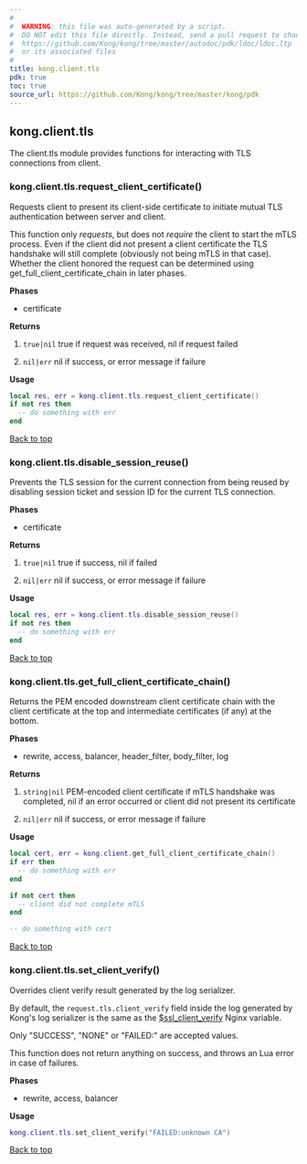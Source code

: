 ```yaml
---
#
#  WARNING: this file was auto-generated by a script.
#  DO NOT edit this file directly. Instead, send a pull request to change
#  https://github.com/Kong/kong/tree/master/autodoc/pdk/ldoc/ldoc.ltp
#  or its associated files
#
title: kong.client.tls
pdk: true
toc: true
source_url: https://github.com/Kong/kong/tree/master/kong/pdk
---
```


## kong.client.tls

The client.tls module provides functions for interacting with TLS
 connections from client.



### kong.client.tls.request_client_certificate()

Requests client to present its client-side certificate to initiate mutual
 TLS authentication between server and client.

 This function only *requests*, but does not *require* the client to start
 the mTLS process. Even if the client did not present a client certificate
 the TLS handshake will still complete (obviously not being mTLS in that
 case). Whether the client honored the request can be determined using
 get_full_client_certificate_chain in later phases.


**Phases**

* certificate

**Returns**

1.  `true|nil` true if request was received, nil if request failed

1.  `nil|err` nil if success, or error message if failure


**Usage**

``` lua
local res, err = kong.client.tls.request_client_certificate()
if not res then
  -- do something with err
end
```

[Back to top](#kongclienttls)


### kong.client.tls.disable_session_reuse()

Prevents the TLS session for the current connection from being reused
 by disabling session ticket and session ID for the current TLS connection.

**Phases**

* certificate

**Returns**

1.  `true|nil` true if success, nil if failed

1.  `nil|err` nil if success, or error message if failure


**Usage**

``` lua
local res, err = kong.client.tls.disable_session_reuse()
if not res then
  -- do something with err
end
```

[Back to top](#kongclienttls)


### kong.client.tls.get_full_client_certificate_chain()

Returns the PEM encoded downstream client certificate chain with the
 client certificate at the top and intermediate certificates
 (if any) at the bottom.

**Phases**

* rewrite, access, balancer, header_filter, body_filter, log

**Returns**

1.  `string|nil`  PEM-encoded client certificate if mTLS handshake
 was completed, nil if an error occurred or client did not present
 its certificate

1.  `nil|err` nil if success, or error message if failure


**Usage**

``` lua
local cert, err = kong.client.get_full_client_certificate_chain()
if err then
  -- do something with err
end

if not cert then
  -- client did not complete mTLS
end

-- do something with cert
```

[Back to top](#kongclienttls)


### kong.client.tls.set_client_verify()

Overrides client verify result generated by the log serializer.

 By default, the `request.tls.client_verify` field inside the log
 generated by Kong's log serializer is the same as the
 [$ssl_client_verify](https://nginx.org/en/docs/http/ngx_http_ssl_module.html#var_ssl_client_verify)
 Nginx variable.

 Only "SUCCESS", "NONE" or "FAILED:<reason>" are accepted values.

 This function does not return anything on success, and throws an Lua error
 in case of failures.


**Phases**

* rewrite, access, balancer

**Usage**

``` lua
kong.client.tls.set_client_verify("FAILED:unknown CA")
```

[Back to top](#kongclienttls)
